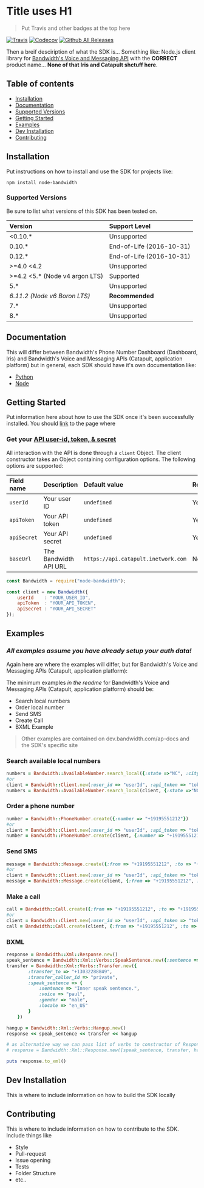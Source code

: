 # Title uses H1

> Put Travis and other badges at the top here

[![Travis](https://img.shields.io/travis/rust-lang/rust.svg)]() [![Codecov](https://img.shields.io/codecov/c/github/codecov/example-python.svg)]() [![Github All Releases](https://img.shields.io/github/downloads/atom/atom/total.svg)]()

Then a breif desciription of what the SDK is... Something like: Node.js client library for [Bandwidth's Voice and Messaging API](http://dev.bandwidth.com) with the **CORRECT** product name... **None of that Iris and Catapult shctuff here**.

## Table of contents

* [Installation](#installation)
* [Documentation](#documentation)
* [Supported Versions](#supported-versions)
* [Getting Started](#getting-started)
* [Examples](#examples)
* [Dev Installation](#dev-installation)
* [Contributing](#contributing)

## Installation
Put instructions on how to install and use the SDK for projects like:

`npm install node-bandwidth`

### Supported Versions
Be sure to list what versions of this SDK has been tested on. 

| Version                        | Support Level            |
|:-------------------------------|:-------------------------|
| <0.10.*                        | Unsupported              |
| 0.10.*                         | End-of-Life (2016-10-31) |
| 0.12.*                         | End-of-Life (2016-10-31) |
| >=4.0 <4.2                     | Unsupported              |
| >=4.2 <5.* (Node v4 argon LTS) | Supported                |
| 5.*                            | Unsupported              |
| _6.11.2 (Node v6 Boron LTS)_   | **Recommended**          |
| 7.*                            | Unsupported              |
| 8.*                            | Unsupported              |

## Documentation
This will differ between Bandwidth's Phone Number Dashboard (Dashboard, Iris) and Bandwidth's Voice and Messaging APIs (Catapult, application platform) but in general, each SDK should have it's own documentation like:

* [Python](http://dev.bandwidth.com/python-bandwidth)
* [Node](http://dev.bandwidth.com/node-bandwidth)

## Getting Started
Put information here about how to use the SDK once it's been successfully installed.
You should [link](http://dev.bandwidth.com/security.html) to the page where 

### Get your [API user-id, token, & secret](http://dev.bandwidth.com/security.html)

All interaction with the API is done through a `client` Object. The client constructor takes an Object containing configuration options. The following options are supported:

| Field name  | Description           | Default value                       | Required |
|:------------|:----------------------|:------------------------------------|:---------|
| `userId`    | Your user ID          | `undefined`                         | Yes      |
| `apiToken`  | Your API token        | `undefined`                         | Yes      |
| `apiSecret` | Your API secret       | `undefined`                         | Yes      |
| `baseUrl`   | The Bandwidth API URL | `https://api.catapult.inetwork.com` | No       |


```js
const Bandwidth = require("node-bandwidth");

const client = new Bandwidth({
    userId    : "YOUR_USER_ID",
    apiToken  : "YOUR_API_TOKEN",
    apiSecret : "YOUR_API_SECRET"
});
```

## Examples
### *All examples assume you have already setup your auth data!*

Again here are where the examples will differ, but for Bandwidth's Voice and Messaging APIs (Catapult, application platform):

The minimum examples _in the readme_ for Bandwidth's Voice and Messaging APIs (Catapult, application platform) should be:

* Search local numbers
* Order local number
* Send SMS
* Create Call
* BXML Example

> Other examples are contained on dev.bandwidth.com/ap-docs and the SDK's specific site

### Search available local numbers

```ruby
numbers = Bandwidth::AvailableNumber.search_local({:state =>"NC", :city => "Cary"})
#or
client = Bandwidth::Client.new(:user_id => "userId", :api_token => "token", :api_secret => "secret")
numbers = Bandwidth::AvailableNumber.search_local(client, {:state =>"NC", :city => "Cary"})
```

### Order a phone number

```ruby
number = Bandwidth::PhoneNumber.create({:number => "+19195551212"})
#or
client = Bandwidth::Client.new(:user_id => "userId", :api_token => "token", :api_secret => "secret")
number = Bandwidth::PhoneNumber.create(client, {:number => "+19195551212"})
```

### Send SMS
```ruby
message = Bandwidth::Message.create({:from => "+19195551212", :to => "+191955512142", :text => "Test"})
#or
client = Bandwidth::Client.new(:user_id => "userId", :api_token => "token", :api_secret => "secret")
message = Bandwidth::Message.create(client, {:from => "+19195551212", :to => "+191955512142", :text => "Test"})
```

### Make a call

```ruby
call = Bandwidth::Call.create({:from => "+19195551212", :to => "+191955512142"})
#or
client = Bandwidth::Client.new(:user_id => "userId", :api_token => "token", :api_secret => "secret")
call = Bandwidth::Call.create(client, {:from => "+19195551212", :to => "+191955512142"})
```


### BXML

```ruby
response = Bandwidth::Xml::Response.new()
speak_sentence = Bandwidth::Xml::Verbs::SpeakSentence.new({:sentence => "Transferring your call, please wait.", :voice => "paul", :gender => "male", :locale => "en_US"})
transfer = Bandwidth::Xml::Verbs::Transfer.new({
        :transfer_to => "+13032288849",
        :transfer_caller_id => "private",
        :speak_sentence => {
            :sentence => "Inner speak sentence.",
            :voice => "paul",
            :gender => "male",
            :locale => "en_US"
        }
    })

hangup = Bandwidth::Xml::Verbs::Hangup.new()
response << speak_sentence << transfer << hangup 

# as alternative way we can pass list of verbs to constructor of Response
# response = Bandwidth::Xml::Response.new([speak_sentence, transfer, hangup])

puts response.to_xml()
```

## Dev Installation

This is where to include information on how to build the SDK locally

## Contributing

This is where to include information on how to contribute to the SDK. Include things like

* Style
* Pull-request
* Issue opening
* Tests
* Folder Structure
* etc..